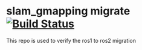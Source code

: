 slam_gmapping migrate [![Build Status](https://travis-ci.com/ros-perception/slam_gmapping.svg?branch=melodic-devel)](https://travis-ci.org/ros-perception/slam_gmapping)
================================================================================================================================================================
This repo is used to verify the ros1 to ros2 migration
